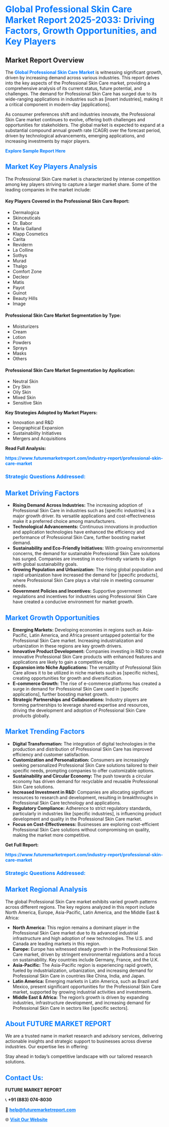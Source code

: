 <h1 style="color: #007BFF;">Global Professional Skin Care Market Report 2025-2033: Driving Factors, Growth Opportunities, and Key Players</h1>

<section id="overview">
<h2>Market Report Overview</h2>
<p>The <a href="https://www.futuremarketreport.com/industry-report/professional-skin-care-market" style="color: #007BFF; text-decoration: none;"><strong>Global Professional Skin Care Market</strong></a> is witnessing significant growth, driven by increasing demand across various industries. This report delves into the key aspects of the Professional Skin Care market, providing a comprehensive analysis of its current status, future potential, and challenges. The demand for Professional Skin Care has surged due to its wide-ranging applications in industries such as [insert industries], making it a critical component in modern-day [applications].</p>
<p>As consumer preferences shift and industries innovate, the Professional Skin Care market continues to evolve, offering both challenges and opportunities for stakeholders. The global market is expected to expand at a substantial compound annual growth rate (CAGR) over the forecast period, driven by technological advancements, emerging applications, and increasing investments by major players.</p>
</section>

<section id="overview">
<p><a href="https://www.futuremarketreport.com/request-sample/reportId=28578" style="color: #007BFF; text-decoration: none;"><strong>Explore Sample Report Here</strong></a></p>
</section>

<section id="key-players">
<h2 style="color: #007BFF;">Market Key Players Analysis</h2>
<p>The Professional Skin Care market is characterized by intense competition among key players striving to capture a larger market share. Some of the leading companies in the market include:</p>
<h4>Key Players Covered in the Professional Skin Care Report:</h4>
<ul><li>Dermalogica</li><li>Skinceuticals</li><li>Dr. Babor</li><li>Maria Galland</li><li>Klapp Cosmetics</li><li>Carita</li><li>Reviderm</li><li>La Colline</li><li>Sothys</li><li>Murad</li><li>Thalgo</li><li>Comfort Zone</li><li>Decleor</li><li>Matis</li><li>Payot</li><li>Guinot</li><li>Beauty Hills</li><li>Image</li></ul>
<h4>Professional Skin Care Market Segmentation by Type:</h4>
<ul><li>Moisturizers</li><li>Cream</li><li>Lotion</li><li>Powders</li><li>Sprays</li><li>Masks</li><li>Others</li></ul>

<h4>Professional Skin Care Market Segmentation by Application:</h4>
<ul><li>Neutral Skin</li><li>Dry Skin</li><li>Oily Skin</li><li>Mixed Skin</li><li>Sensitive Skin</li></ul>
<p><strong>Key Strategies Adopted by Market Players:</strong></p>
<ul>
<li>Innovation and R&D</li>
<li>Geographical Expansion</li>
<li>Sustainability Initiatives</li>
<li>Mergers and Acquisitions</li>
</ul>
</section>

<section>
<p><strong>Read Full Analysis: </strong></p><a href="https://www.futuremarketreport.com/industry-report/professional-skin-care-market" style="color: #007BFF; text-decoration: none;"><strong>https://www.futuremarketreport.com/industry-report/professional-skin-care-market</strong></a>
<h3 style="color: #007BFF;">Strategic Questions Addressed:</h3>
</section>

<section id="driving-factors">
<h2 style="color: #007BFF;">Market Driving Factors</h2>
<ul>
<li><strong>Rising Demand Across Industries:</strong> The increasing adoption of Professional Skin Care in industries such as [specific industries] is a major growth driver. Its versatile applications and cost-effectiveness make it a preferred choice among manufacturers.</li>
<li><strong>Technological Advancements:</strong> Continuous innovations in production and application technologies have enhanced the efficiency and performance of Professional Skin Care, further boosting market demand.</li>
<li><strong>Sustainability and Eco-Friendly Initiatives:</strong> With growing environmental concerns, the demand for sustainable Professional Skin Care solutions has surged. Companies are investing in eco-friendly variants to align with global sustainability goals.</li>
<li><strong>Growing Population and Urbanization:</strong> The rising global population and rapid urbanization have increased the demand for [specific products], where Professional Skin Care plays a vital role in meeting consumer needs.</li>
<li><strong>Government Policies and Incentives:</strong> Supportive government regulations and incentives for industries using Professional Skin Care have created a conducive environment for market growth.</li>
</ul>
</section>

<section id="growth-opportunities">
<h2 style="color: #007BFF;">Market Growth Opportunities</h2>
<ul>
<li><strong>Emerging Markets:</strong> Developing economies in regions such as Asia-Pacific, Latin America, and Africa present untapped potential for the Professional Skin Care market. Increasing industrialization and urbanization in these regions are key growth drivers.</li>
<li><strong>Innovative Product Development:</strong> Companies investing in R&D to create innovative Professional Skin Care products with enhanced features and applications are likely to gain a competitive edge.</li>
<li><strong>Expansion into Niche Applications:</strong> The versatility of Professional Skin Care allows it to be utilized in niche markets such as [specific niches], creating opportunities for growth and diversification.</li>
<li><strong>E-commerce Growth:</strong> The rise of e-commerce platforms has created a surge in demand for Professional Skin Care used in [specific applications], further boosting market growth.</li>
<li><strong>Strategic Partnerships and Collaborations:</strong> Industry players are forming partnerships to leverage shared expertise and resources, driving the development and adoption of Professional Skin Care products globally.</li>
</ul>
</section>

<section id="trending-factors">
<h2 style="color: #007BFF;">Market Trending Factors</h2>
<ul>
<li><strong>Digital Transformation:</strong> The integration of digital technologies in the production and distribution of Professional Skin Care has improved efficiency and customer satisfaction.</li>
<li><strong>Customization and Personalization:</strong> Consumers are increasingly seeking personalized Professional Skin Care solutions tailored to their specific needs, prompting companies to offer customizable options.</li>
<li><strong>Sustainability and Circular Economy:</strong> The push towards a circular economy has driven demand for recyclable and reusable Professional Skin Care solutions.</li>
<li><strong>Increased Investment in R&D:</strong> Companies are allocating significant resources to research and development, resulting in breakthroughs in Professional Skin Care technology and applications.</li>
<li><strong>Regulatory Compliance:</strong> Adherence to strict regulatory standards, particularly in industries like [specific industries], is influencing product development and quality in the Professional Skin Care market.</li>
<li><strong>Focus on Cost-Effectiveness:</strong> Businesses are exploring cost-efficient Professional Skin Care solutions without compromising on quality, making the market more competitive.</li>
</ul>
</section>

<section>
<p><strong>Get Full Report: </strong></p><a href="https://www.futuremarketreport.com/industry-report/professional-skin-care-market" style="color: #007BFF; text-decoration: none;"><strong>https://www.futuremarketreport.com/industry-report/professional-skin-care-market</strong></a>
<h3 style="color: #007BFF;">Strategic Questions Addressed:</h3>
</section>


<section id="regional-analysis">
<h2 style="color: #007BFF;">Market Regional Analysis</h2>
<p>The global Professional Skin Care market exhibits varied growth patterns across different regions. The key regions analyzed in this report include North America, Europe, Asia-Pacific, Latin America, and the Middle East & Africa:</p>
<ul>
<li><strong>North America:</strong> This region remains a dominant player in the Professional Skin Care market due to its advanced industrial infrastructure and high adoption of new technologies. The U.S. and Canada are leading markets in this region.</li>
<li><strong>Europe:</strong> Europe has witnessed steady growth in the Professional Skin Care market, driven by stringent environmental regulations and a focus on sustainability. Key countries include Germany, France, and the U.K.</li>
<li><strong>Asia-Pacific:</strong> The Asia-Pacific region is experiencing rapid growth, fueled by industrialization, urbanization, and increasing demand for Professional Skin Care in countries like China, India, and Japan.</li>
<li><strong>Latin America:</strong> Emerging markets in Latin America, such as Brazil and Mexico, present significant opportunities for the Professional Skin Care market, supported by growing industrial activities and investments.</li>
<li><strong>Middle East & Africa:</strong> The region’s growth is driven by expanding industries, infrastructure development, and increasing demand for Professional Skin Care in sectors like [specific sectors].</li>
</ul>
</section>

<footer>
<h2 style="color: #007BFF;">About FUTURE MARKET REPORT</h2>
<p>We are a trusted name in market research and advisory services, delivering actionable insights and strategic support to businesses across diverse industries. Our expertise lies in offering:</p>

<p>Stay ahead in today’s competitive landscape with our tailored research solutions.</p>

<h2 style="color: #007BFF;">Contact Us:</h2>
<p><strong>FUTURE MARKET REPORT</strong></p>
<p>📞 <strong>+91 (883) 074-8030</strong></p>
<p>📧 <strong><a href="mailto:help@futuremarketreport.com" style="color: #007BFF;">help@futuremarketreport.com</a></strong></p>
<p>🌐 <strong><a href="https://www.futuremarketreport.com/" style="color: #007BFF;">Visit Our Website</a></strong></p>
</footer>